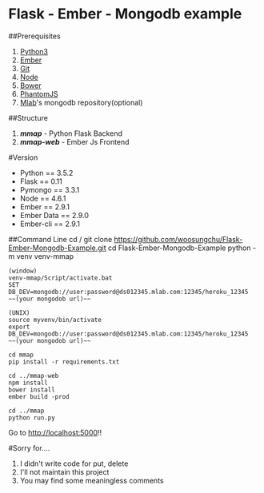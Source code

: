 Flask - Ember - Mongodb example
===============================
##Prerequisites
1. [Python3](https://www.python.org/downloads/)
2. [Ember](http://emberjs.com/)
3. [Git](https://git-scm.com/downloads)
4. [Node](https://nodejs.org/en/)
5. [Bower](https://bower.io/)
6. [PhantomJS](http://phantomjs.org/)
4. [Mlab](https://mlab.com/)'s mongodb repository(optional)

##Structure
1. ***mmap*** - Python Flask Backend
2. ***mmap-web*** - Ember Js Frontend

#Version
- Python     ==  3.5.2
- Flask      ==  0.11
- Pymongo    ==  3.3.1
- Node       ==  4.6.1
- Ember      ==  2.9.1
- Ember Data ==  2.9.0
- Ember-cli  ==  2.9.1

##Command Line
    cd /
    git clone https://github.com/woosungchu/Flask-Ember-Mongodb-Example.git
    cd Flask-Ember-Mongodb-Example
    python -m venv venv-mmap    

    (window)
    venv-mmap/Script/activate.bat
    SET DB_DEV=mongodb://user:password@ds012345.mlab.com:12345/heroku_12345   ~~(your mongodob url)~~

    (UNIX)
    source myvenv/bin/activate
    export DB_DEV=mongodb://user:password@ds012345.mlab.com:12345/heroku_12345   ~~(your mongodob url)~~

    cd mmap
    pip install -r requirements.txt

    cd ../mmap-web
    npm install
    bower install
    ember build -prod
    
    cd ../mmap
    python run.py
Go to <http://localhost:5000>!!

#Sorry for....
1. I didn't write code for put, delete
2. I'll not maintain this project
3. You may find some meaningless comments
